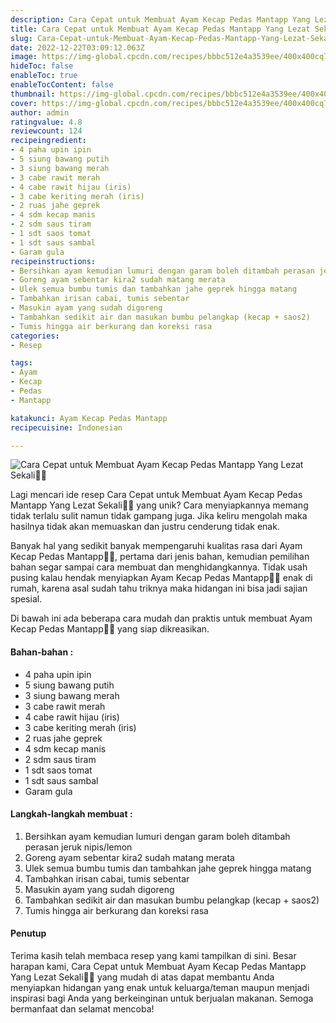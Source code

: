 ```yaml
---
description: Cara Cepat untuk Membuat Ayam Kecap Pedas Mantapp Yang Lezat Sekali"
title: Cara Cepat untuk Membuat Ayam Kecap Pedas Mantapp Yang Lezat Sekali
slug: Cara-Cepat-untuk-Membuat-Ayam-Kecap-Pedas-Mantapp-Yang-Lezat-Sekali
date: 2022-12-22T03:09:12.063Z
image: https://img-global.cpcdn.com/recipes/bbbc512e4a3539ee/400x400cq70/photo.jpg
hideToc: false
enableToc: true
enableTocContent: false
thumbnail: https://img-global.cpcdn.com/recipes/bbbc512e4a3539ee/400x400cq70/photo.jpg
cover: https://img-global.cpcdn.com/recipes/bbbc512e4a3539ee/400x400cq70/photo.jpg
author: admin
ratingvalue: 4.8
reviewcount: 124
recipeingredient:
- 4 paha upin ipin
- 5 siung bawang putih
- 3 siung bawang merah
- 3 cabe rawit merah
- 4 cabe rawit hijau (iris)
- 3 cabe keriting merah (iris)
- 2 ruas jahe geprek
- 4 sdm kecap manis
- 2 sdm saus tiram
- 1 sdt saos tomat
- 1 sdt saus sambal
- Garam gula
recipeinstructions:
- Bersihkan ayam kemudian lumuri dengan garam boleh ditambah perasan jeruk nipis/lemon
- Goreng ayam sebentar kira2 sudah matang merata
- Ulek semua bumbu tumis dan tambahkan jahe geprek hingga matang
- Tambahkan irisan cabai, tumis sebentar
- Masukin ayam yang sudah digoreng
- Tambahkan sedikit air dan masukan bumbu pelangkap (kecap + saos2)
- Tumis hingga air berkurang dan koreksi rasa
categories:
- Resep

tags:
- Ayam
- Kecap
- Pedas
- Mantapp

katakunci: Ayam Kecap Pedas Mantapp
recipecuisine: Indonesian

---
```


![Cara Cepat untuk Membuat Ayam Kecap Pedas Mantapp Yang Lezat Sekali👩‍🍳](https://img-global.cpcdn.com/recipes/bbbc512e4a3539ee/400x400cq70/photo.jpg)

Lagi mencari ide resep Cara Cepat untuk Membuat Ayam Kecap Pedas Mantapp Yang Lezat Sekali👩‍🍳 yang unik? Cara menyiapkannya memang tidak terlalu sulit namun tidak gampang juga. Jika keliru mengolah maka hasilnya tidak akan memuaskan dan justru cenderung tidak enak.

Banyak hal yang sedikit banyak mempengaruhi kualitas rasa dari Ayam Kecap Pedas Mantapp👩‍🍳, pertama dari jenis bahan, kemudian pemilihan bahan segar sampai cara membuat dan menghidangkannya. Tidak usah pusing kalau hendak menyiapkan Ayam Kecap Pedas Mantapp👩‍🍳 enak di rumah, karena asal sudah tahu triknya maka hidangan ini bisa jadi sajian spesial.

Di bawah ini ada beberapa cara mudah dan praktis untuk membuat Ayam Kecap Pedas Mantapp👩‍🍳 yang siap dikreasikan.

<!--inarticleads1-->

#### Bahan-bahan :

- 4 paha upin ipin
- 5 siung bawang putih
- 3 siung bawang merah
- 3 cabe rawit merah
- 4 cabe rawit hijau (iris)
- 3 cabe keriting merah (iris)
- 2 ruas jahe geprek
- 4 sdm kecap manis
- 2 sdm saus tiram
- 1 sdt saos tomat
- 1 sdt saus sambal
- Garam gula

<!--inarticleads2-->

#### Langkah-langkah membuat :

1. Bersihkan ayam kemudian lumuri dengan garam boleh ditambah perasan jeruk nipis/lemon
1. Goreng ayam sebentar kira2 sudah matang merata
1. Ulek semua bumbu tumis dan tambahkan jahe geprek hingga matang
1. Tambahkan irisan cabai, tumis sebentar
1. Masukin ayam yang sudah digoreng
1. Tambahkan sedikit air dan masukan bumbu pelangkap (kecap + saos2)
1. Tumis hingga air berkurang dan koreksi rasa

#### Penutup

Terima kasih telah membaca resep yang kami tampilkan di sini. Besar harapan kami, Cara Cepat untuk Membuat Ayam Kecap Pedas Mantapp Yang Lezat Sekali👩‍🍳 yang mudah di atas dapat membantu Anda menyiapkan hidangan yang enak untuk keluarga/teman maupun menjadi inspirasi bagi Anda yang berkeinginan untuk berjualan makanan. Semoga bermanfaat dan selamat mencoba!